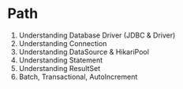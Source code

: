# Path
1. Understanding Database Driver (JDBC & Driver)
2. Understanding Connection
3. Understanding DataSource & HikariPool
4. Understanding Statement
5. Understanding ResultSet
6. Batch, Transactional, AutoIncrement